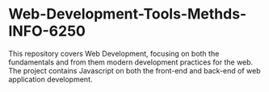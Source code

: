 # Web-Development-Tools-Methds-INFO-6250
This repository covers Web Development, focusing on both the fundamentals and from them modern development practices for the web. The project contains Javascript on both the front-end and back-end of web application development.
